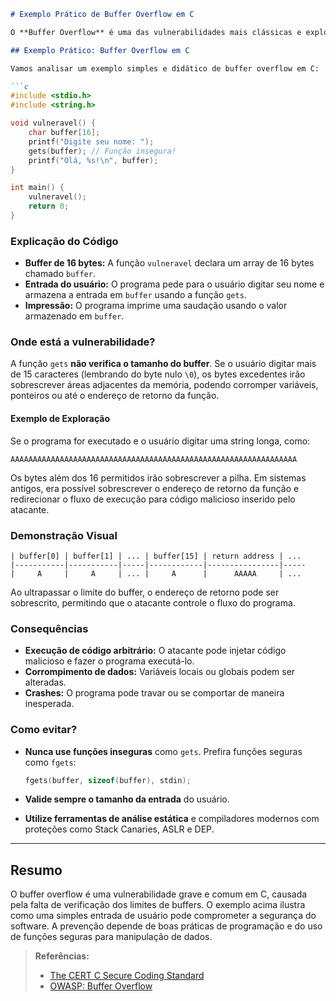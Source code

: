 ```markdown
# Exemplo Prático de Buffer Overflow em C

O **Buffer Overflow** é uma das vulnerabilidades mais clássicas e exploradas em softwares desenvolvidos em linguagens como C e C++. Ele ocorre quando um programa escreve mais dados em um buffer do que o espaço alocado para ele, sobrescrevendo áreas adjacentes da memória. Isso pode permitir que um atacante modifique o fluxo de execução do programa, corrompa dados ou até mesmo execute código arbitrário.

## Exemplo Prático: Buffer Overflow em C

Vamos analisar um exemplo simples e didático de buffer overflow em C:

```c
#include <stdio.h>
#include <string.h>

void vulneravel() {
    char buffer[16];
    printf("Digite seu nome: ");
    gets(buffer); // Função insegura!
    printf("Olá, %s!\n", buffer);
}

int main() {
    vulneravel();
    return 0;
}
```

### Explicação do Código

- **Buffer de 16 bytes:** A função `vulneravel` declara um array de 16 bytes chamado `buffer`.
- **Entrada do usuário:** O programa pede para o usuário digitar seu nome e armazena a entrada em `buffer` usando a função `gets`.
- **Impressão:** O programa imprime uma saudação usando o valor armazenado em `buffer`.

### Onde está a vulnerabilidade?

A função `gets` **não verifica o tamanho do buffer**. Se o usuário digitar mais de 15 caracteres (lembrando do byte nulo `\0`), os bytes excedentes irão sobrescrever áreas adjacentes da memória, podendo corromper variáveis, ponteiros ou até o endereço de retorno da função.

#### Exemplo de Exploração

Se o programa for executado e o usuário digitar uma string longa, como:

```
AAAAAAAAAAAAAAAAAAAAAAAAAAAAAAAAAAAAAAAAAAAAAAAAAAAAAAAAAAAAAAAA
```

Os bytes além dos 16 permitidos irão sobrescrever a pilha. Em sistemas antigos, era possível sobrescrever o endereço de retorno da função e redirecionar o fluxo de execução para código malicioso inserido pelo atacante.

### Demonstração Visual

```
| buffer[0] | buffer[1] | ... | buffer[15] | return address | ...
|-----------|-----------|-----|------------|----------------|-----
|     A     |     A     | ... |     A      |      AAAAA     | ...
```

Ao ultrapassar o limite do buffer, o endereço de retorno pode ser sobrescrito, permitindo que o atacante controle o fluxo do programa.

### Consequências

- **Execução de código arbitrário:** O atacante pode injetar código malicioso e fazer o programa executá-lo.
- **Corrompimento de dados:** Variáveis locais ou globais podem ser alteradas.
- **Crashes:** O programa pode travar ou se comportar de maneira inesperada.

### Como evitar?

- **Nunca use funções inseguras** como `gets`. Prefira funções seguras como `fgets`:
  
  ```c
  fgets(buffer, sizeof(buffer), stdin);
  ```

- **Valide sempre o tamanho da entrada** do usuário.
- **Utilize ferramentas de análise estática** e compiladores modernos com proteções como Stack Canaries, ASLR e DEP.

---

## Resumo

O buffer overflow é uma vulnerabilidade grave e comum em C, causada pela falta de verificação dos limites de buffers. O exemplo acima ilustra como uma simples entrada de usuário pode comprometer a segurança do software. A prevenção depende de boas práticas de programação e do uso de funções seguras para manipulação de dados.

> **Referências:**
> - [The CERT C Secure Coding Standard](https://wiki.sei.cmu.edu/confluence/display/c/SEI+CERT+C+Coding+Standard)
> - [OWASP: Buffer Overflow](https://owasp.org/www-community/vulnerabilities/Buffer_Overflow)
```
